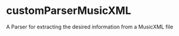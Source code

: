 customParserMusicXML
====================

A Parser for extracting the desired information from a MusicXML file
